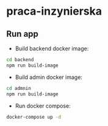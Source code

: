 # praca-inzynierska

## Run app

* Build backend docker image:

```bash
cd backend
npm run build-image
```

* Build admin docker image:

```bash
cd admnin
npm run build-image
```

* Run docker compose:

```bash
docker-compose up -d
```
